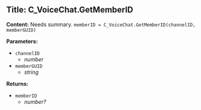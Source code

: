 ## Title: C_VoiceChat.GetMemberID

**Content:**
Needs summary.
`memberID = C_VoiceChat.GetMemberID(channelID, memberGUID)`

**Parameters:**
- `channelID`
  - *number*
- `memberGUID`
  - *string*

**Returns:**
- `memberID`
  - *number?*